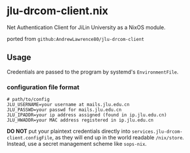 # jlu-drcom-client.nix

Net Authentication Client for JiLin University as a NixOS module.

ported from `github:AndrewLawrence80/jlu-drcom-client`

## Usage

Credentials are passed to the program by systemd's `EnvironmentFile`.

### configuration file format
```
# path/to/config
JLU_USERNAME=your username at mails.jlu.edu.cn
JLU_PASSWD=your passwd for mails.jlu.edu.cn
JLU_IPADDR=your ip address assigned (found in ip.jlu.edu.cn)
JLU_HWADDR=your MAC address registered in ip.jlu.edu.cn
```
**DO NOT** put your plaintext credentials directly into `services.jlu-drcom-client.configFile`, as they will end up in the world readable `/nix/store`.
Instead, use a secret management scheme like `sops-nix`.
